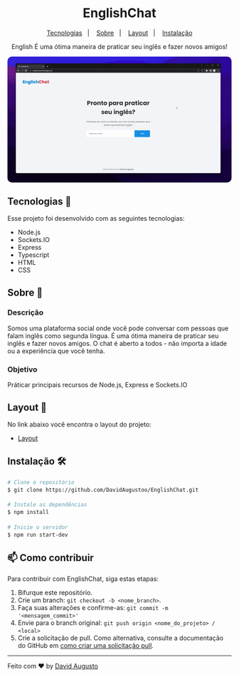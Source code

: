 <h1 align="center"> EnglishChat </h1>
<p align="center">
  <a href="#tecnologias-">Tecnologias</a>&nbsp;&nbsp;&nbsp;|&nbsp;&nbsp;&nbsp;
  <a href="#sobre-">Sobre</a>&nbsp;&nbsp;&nbsp;|&nbsp;&nbsp;&nbsp;
  <a href="#layout-">Layout</a>&nbsp;&nbsp;&nbsp;|&nbsp;&nbsp;&nbsp;
  <a href="#instalação-">Instalação</a>
</p>
<p align="center"> 
English É uma ótima maneira de praticar seu inglês e fazer novos amigos!
</p>
<p align="center">
<img src="/public/img/video.gif" align="center" style="border-radius: 10px" />
</p>

## Tecnologias 🚀 
Esse projeto foi desenvolvido com as seguintes tecnologias:
- Node.js
- Sockets.IO
- Express
- Typescript
- HTML
- CSS

## Sobre 📖


### Descrição
Somos uma plataforma social onde você pode conversar com pessoas que falam inglês como segunda língua. É uma ótima maneira de praticar seu inglês e fazer novos amigos. O chat é aberto a todos - não importa a idade ou a experiência que você tenha.


### Objetivo
Práticar principais recursos de Node.js, Express e Sockets.IO

##  Layout 🔖
No link abaixo você encontra o layout do projeto:
- [Layout](https://www.figma.com/file/JAG6rnjoL9ceaGmqPcApPm/EnglishChat?node-id=0%3A1)


## Instalação 🛠

```bash
# Clone o repositório
$ git clone https://github.com/DavidAugustoo/EnglishChat.git

# Instale as dependências
$ npm install

# Inicie o servidor
$ npm run start-dev
```

## 📫 Como contribuir
<!---Se o seu README for longo ou se você tiver algum processo ou etapas específicas que deseja que os contribuidores sigam, considere a criação de um arquivo CONTRIBUTING.md separado--->
Para contribuir com EnglishChat, siga estas etapas:
1. Bifurque este repositório.
2. Crie um branch: `git checkout -b <nome_branch>`.
3. Faça suas alterações e confirme-as: `git commit -m '<mensagem_commit>'`
4. Envie para o branch original: `git push origin <nome_do_projeto> / <local>`
5. Crie a solicitação de pull.
Como alternativa, consulte a documentação do GitHub em [como criar uma solicitação pull](https://help.github.com/en/github/collaborating-with-issues-and-pull-requests/creating-a-pull-request).
---
Feito com ♥ by [David Augusto](https://github.com/DavidAugustoo)
